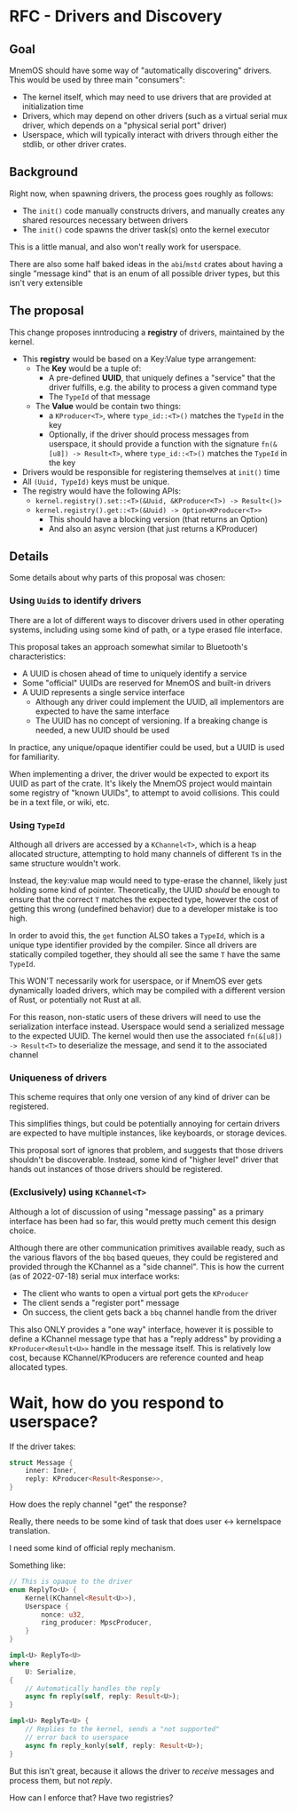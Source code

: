 # RFC - Drivers and Discovery

## Goal

MnemOS should have some way of "automatically discovering" drivers. This would be used by three main "consumers":

* The kernel itself, which may need to use drivers that are provided at initialization time
* Drivers, which may depend on other drivers (such as a virtual serial mux driver, which depends on a "physical serial port" driver)
* Userspace, which will typically interact with drivers through either the stdlib, or other driver crates.

## Background

Right now, when spawning drivers, the process goes roughly as follows:

* The `init()` code manually constructs drivers, and manually creates any shared resources necessary between drivers
* The `init()` code spawns the driver task(s) onto the kernel executor

This is a little manual, and also won't really work for userspace.

There are also some half baked ideas in the `abi`/`mstd` crates about having a single "message kind" that is an enum of all possible driver types, but this isn't very extensible

## The proposal

This change proposes inntroducing a **registry** of drivers, maintained by the kernel.

* This **registry** would be based on a Key:Value type arrangement:
    * The **Key** would be a tuple of:
        * A pre-defined **UUID**, that uniquely defines a "service" that the driver fulfills, e.g. the ability to process a given command type
        * The `TypeId` of that message
    * The **Value** would be contain two things:
        * a `KProducer<T>`, where `type_id::<T>()` matches the `TypeId` in the key
        * Optionally, if the driver should process messages from userspace, it should provide a function with the signature `fn(&[u8]) -> Result<T>`, where `type_id::<T>()` matches the `TypeId` in the key
* Drivers would be responsible for registering themselves at `init()` time
* All `(Uuid, TypeId)` keys must be unique.
* The registry would have the following APIs:
    * `kernel.registry().set::<T>(&Uuid, &KProducer<T>) -> Result<()>`
    * `kernel.registry().get::<T>(&Uuid) -> Option<KProducer<T>>`
        * This should have a blocking version (that returns an Option)
        * And also an async version (that just returns a KProducer)

## Details

Some details about why parts of this proposal was chosen:

### Using `Uuid`s to identify drivers

There are a lot of different ways to discover drivers used in other operating systems, including using some kind of path, or a type erased file interface.

This proposal takes an approach somewhat similar to Bluetooth's characteristics:

* A UUID is chosen ahead of time to uniquely identify a service
* Some "official" UUIDs are reserved for MnemOS and built-in drivers
* A UUID represents a single service interface
    * Although any driver could implement the UUID, all implementors are expected to have the same interface
    * The UUID has no concept of versioning. If a breaking change is needed, a new UUID should be used

In practice, any unique/opaque identifier could be used, but a UUID is used for familiarity.

When implementing a driver, the driver would be expected to export its UUID as part of the crate. It's likely the MnemOS project would maintain some registry of "known UUIDs", to attempt to avoid collisions. This could be in a text file, or wiki, etc.

### Using `TypeId`

Although all drivers are accessed by a `KChannel<T>`, which is a heap allocated structure, attempting to hold many channels of different `T`s in the same structure wouldn't work.

Instead, the key:value map would need to type-erase the channel, likely just holding some kind of pointer. Theoretically, the UUID *should* be enough to ensure that the correct `T` matches the expected type, however the cost of getting this wrong (undefined behavior) due to a developer mistake is too high.

In order to avoid this, the `get` function ALSO takes a `TypeId`, which is a unique type identifier provided by the compiler. Since all drivers are statically compiled together, they should all see the same `T` have the same `TypeId`.

This WON'T necessarily work for userspace, or if MnemOS ever gets dynamically loaded drivers, which may be compiled with a different version of Rust, or potentially not Rust at all.

For this reason, non-static users of these drivers will need to use the serialization interface instead. Userspace would send a serialized message to the expected UUID. The kernel would then use the associated `fn(&[u8]) -> Result<T>` to deserialize the message, and send it to the associated channel

### Uniqueness of drivers

This scheme requires that only one version of any kind of driver can be registered.

This simplifies things, but could be potentially annoying for certain drivers are expected to have multiple instances, like keyboards, or storage devices.

This proposal sort of ignores that problem, and suggests that those drivers shouldn't be discoverable. Instead, some kind of "higher level" driver that hands out instances of those drivers should be registered.

### (Exclusively) using `KChannel<T>`

Although a lot of discussion of using "message passing" as a primary interface has been had so far, this would pretty much cement this design choice.

Although there are other communication primitives available ready, such as the various flavors of the `bbq` based queues, they could be registered and provided through the KChannel as a "side channel". This is how the current (as of 2022-07-18) serial mux interface works:

* The client who wants to open a virtual port gets the `KProducer`
* The client sends a "register port" message
* On success, the client gets back a `bbq` channel handle from the driver

This also ONLY provides a "one way" interface, however it is possible to define a KChannel message type that has a "reply address" by providing a `KProducer<Result<U>>` handle in the message itself. This is relatively low cost, because KChannel/KProducers are reference counted and heap allocated types.

# Wait, how do you respond to userspace?

If the driver takes:

```rust
struct Message {
    inner: Inner,
    reply: KProducer<Result<Response>>,
}
```

How does the reply channel "get" the response?

Really, there needs to be some kind of task that does user <-> kernelspace translation.

I need some kind of official reply mechanism.

Something like:

```rust
// This is opaque to the driver
enum ReplyTo<U> {
    Kernel(KChannel<Result<U>>),
    Userspace {
        nonce: u32,
        ring_producer: MpscProducer,
    }
}

impl<U> ReplyTo<U>
where
    U: Serialize,
{
    // Automatically handles the reply
    async fn reply(self, reply: Result<U>);
}

impl<U> ReplyTo<U> {
    // Replies to the kernel, sends a "not supported"
    // error back to userspace
    async fn reply_konly(self, reply: Result<U>);
}
```

But this isn't great, because it allows the driver to *receive* messages and process them, but not *reply*.

How can I enforce that? Have two registries?

